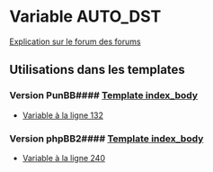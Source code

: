 # Variable AUTO_DST
[Explication sur le forum des forums](http://forum.forumactif.com/t294113-listing-des-variables#AUTO_DST)
## Utilisations dans les templates
### Version PunBB#### [Template index_body](punbb/index_body.md)
* [Variable à la ligne 132](../punbb/index_body.tpl#L132)
### Version phpBB2#### [Template index_body](subsilver/index_body.md)
* [Variable à la ligne 240](../subsilver/index_body.tpl#L240)